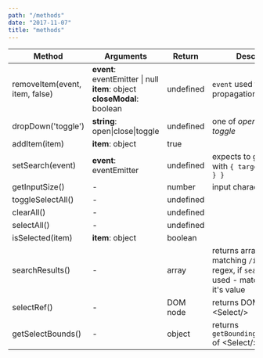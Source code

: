 ```yaml
---
path: "/methods"
date: "2017-11-07"
title: "methods"
---
```


| Method | Arguments | Return | Description |
|--------|-----------|---------|------------|
| removeItem(event, item, false) | **event**: eventEmitter \| null <br/>**item**: object<br/> **closeModal**: boolean | undefined | `event` used to stop propagation |
| dropDown('toggle') | **string**: open\|close\|toggle | undefined | one of _open_, _close_ or _toggle_ |
| addItem(item) | **item**: object | true ||
| setSearch(event) | **event**: eventEmitter | undefined | expects to get `event` with `{ target: { value } }`|
| getInputSize() | - | number | input character count|
| toggleSelectAll() | - | undefined ||
| clearAll() | - | undefined ||
| selectAll() | - | undefined ||
| isSelected(item) | **item**: object | boolean ||
| searchResults() | - | array | returns array of items matching `/item.label/i` regex, if `searchBy` prop is used - matches against it's value  |
| selectRef() | - | DOM node | returns DOM element of &lt;Select/&gt;  |
| getSelectBounds() | - | object | returns `getBoundingClientRect()` of &lt;Select/&gt; |
